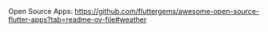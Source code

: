 
Open Source Apps: <https://github.com/fluttergems/awesome-open-source-flutter-apps?tab=readme-ov-file#weather>
